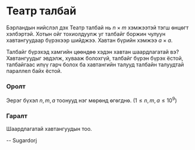 Театр талбай
============
Бэрландын нийслэл дэх Театр талбай нь $n × m$ хэмжээтэй тэгш ѳнцѳгт хэлбэртэй.
Хотын ойг тохиолдуулж уг талбайг боржин чулуун хавтангуудаар бүрэхээр шийджээ.
Хавтан бүрийн хэмжээ $a × a$.

Талбайг бүрэхэд хамгийн цөөндөө хэдэн хавтан шаардлагатай вэ? Хавтангуудыг
эвдэлж, хувааж болохгүй, талбайг бүрэн бүрэх ёстой, талбайгаас илүү гарч болох
ба хавтангийн талууд талбайн талуудтай параллел байх ёстой.


### Оролт
Эерэг бүхэл $n,m,a$ тоонууд нэг мѳрѳнд ѳгѳгднѳ. ($1 ≤ n, m, a ≤ 10^9$)


### Гаралт
Шаардлагатай хавтангуудын тоо.

-- Sugardorj
